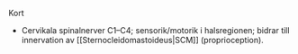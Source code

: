 Kort
- Cervikala spinalnerver C1–C4; sensorik/motorik i halsregionen; bidrar till innervation av [[Sternocleidomastoideus|SCM]] (proprioception).

